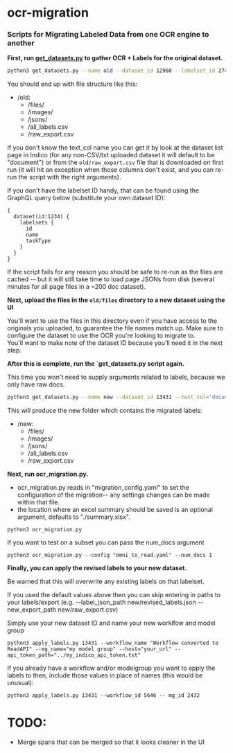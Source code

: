 # ocr-migration

### Scripts for Migrating Labeled Data from one OCR engine to another

**First, run [get_datasets.py](https://github.com/IndicoDataSolutions/ocr-migration/blob/main/get_datasets.py) to gather OCR + Labels for the original dataset.**

```bash
python3 get_datasets.py --name old --dataset_id 12960 --labelset_id 27412 --text_col="document" --host="your_url" --api_token_path="../my_indico_api_token.txt"
```

You should end up with file structure like this:

- /old:
  - /files/
  - /images/
  - /jsons/
  - /all_labels.csv
  - /raw_export.csv

If you don't know the text_col name you can get it by look at the dataset list page in Indico (for any non-CSV/txt 
uploaded dataset it will default to be "document") or from the `old/raw_export.csv` file that is downloaded on first 
run (it will hit an exception when those columns don't exist, and you can re-run the script with the right arguments).

If you don't have the labelset ID handy, that can be found using the GraphQL query below (substitute your own dataset ID):

```
{
  dataset(id:1234) {
    labelsets {
      id
      name
      taskType
    }
  }
}
```

If the script fails for any reason you should be safe to re-run as the files are cached -- but it will still take time to load page JSONs from disk (several minutes for all page files in a ~200 doc dataset).

**Next, upload the files in the `old/files` directory to a new dataset using the UI**

You'll want to use the files in this directory even if you have access to the originals you uploaded, to guarantee the file names match up.
Make sure to configure the dataset to use the OCR you're looking to migrate to.  
You'll want to make note of the dataset ID because you'll need it in the next step.

**After this is complete, run the `get_datasets.py script again.**

This time you won't need to supply
arguments related to labels, because we only have raw docs.

```bash
python3 get_datasets.py --name new --dataset_id 13431 --text_col="document" --host="your_url" --api_token_path="../my_indico_api_token.txt"
```

This will produce the new folder which contains the migrated labels:

- /new:
  - /files/
  - /images/
  - /jsons/
  - /all_labels.csv
  - /raw_export.csv

**Next, run ocr_migration.py.**

- ocr_migration.py reads in "migration_config.yaml" to set the configuration of the migration-- any settings changes can be made 
within that file.
- the location where an excel summary should be saved is an optional argument, defaults to "./summary.xlsx".

```
python3 ocr_migration.py 
```

If you want to test on a subset you can pass the num_docs argument

```
python3 ocr_migration.py --config "omni_to_read.yaml" --num_docs 1
```

**Finally, you can apply the revised labels to your new dataset.**

Be warned that this will overwrite any existing labels on that labelset.

If you used the default values above then you can skip entering in paths to your labels/export 
(e.g. --label_json_path new/revised_labels.json --new_export_path new/raw_export.csv)

Simply use your new dataset ID and name your new worklfow and model group
```
python3 apply_labels.py 13431 --workflow_name "Workflow converted to ReadAPI" --mg_name="my model group" --host="your_url" --api_token_path="../my_indico_api_token.txt"
```

If you already have a workflow and/or modelgroup you want to apply the labels to then, include those values in place of names (this would be unusual):

```
python3 apply_labels.py 13431 --workflow_id 5646 -- mg_id 2432
```

# TODO:

- Merge spans that can be merged so that it looks cleaner in the UI
